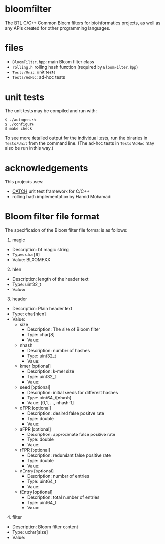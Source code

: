 # bloomfilter
The BTL C/C++ Common Bloom filters for bioinformatics projects, as well as any APIs created for other programming languages.

# files

* `BloomFilter.hpp`: main Bloom filter class
* `rolling.h`: rolling hash function (required by `BloomFilter.hpp`)
* `Tests/Unit`: unit tests
* `Tests/AdHoc`: ad-hoc tests

# unit tests

The unit tests may be compiled and run with:

	$ ./autogen.sh
	$ ./configure
	$ make check

To see more detailed output for the individual tests, run the binaries in `Tests/Unit` from the command line. (The ad-hoc tests in `Tests/AdHoc` may also be run in this way.)

# acknowledgements

This projects uses:
* [CATCH](https://github.com/philsquared/Catch) unit test framework for C/C++
* rolling hash implementation by Hamid Mohamadi

# Bloom filter file format

The specification of the Bloom filter file format is as follows:

1. magic
  * Description: bf magic string
  * Type: char[8]
  * Value: BLOOMFXX
2. hlen
  * Description: length of the header text
  * Type: uint32_t
  * Value:
3. header
  * Description: Plain header text
  * Type: char[hlen]
  * Value:
    * size
      * Description: The size of Bloom filter
      * Type: char[8]
      * Value:
    * nhash
      * Description: number of hashes
      * Type: uint32_t
      * Value:
    * kmer [optional]
      * Description: k-mer size
      * Type: uint32_t
      * Value:
    * seed [optional]
      * Description: initial seeds for different hashes
      * Type: uint64_t[nhash]
      * Value: [0,1, ..., nhash-1]
    * dFPR [optional]
      * Description: desired false positve rate
      * Type: double
      * Value:
    * aFPR [optional]
      * Description: approximate false positive rate
      * Type: double
      * Value:
    * rFPR [optional]
      * Description: redundant false positive rate
      * Type: double
      * Value:
    * nEntry [optional]
      * Description: number of entries
      * Type: uint64_t
      * Value:
    * tEntry [optional]
      * Description: total number of entries
      * Type: uint64_t
      * Value:
4. filter
  * Description: Bloom filter content
  * Type: uchar[size]
  * Value:
